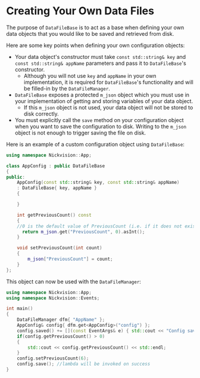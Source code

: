 # Creating Your Own Data Files
The purpose of `DataFileBase` is to act as a base when defining your own data objects that you would like to be saved and retrieved from disk.

Here are some key points when defining your own configuration objects:
- Your data object's constructor must take `const std::string& key` and `const std::string& appName` parameters and pass it to `DataFileBase`'s constructor. 
    - Although you will not use `key` and `appName` in your own implementation, it is required for `DataFileBase`'s functionality and will be filled-in by the `DataFileManager`.
- `DataFileBase` exposes a protected `m_json` object which you must use in your implementation of getting and storing variables of your data object. 
    - If this `m_json` object is not used, your data object will not be stored to disk correctly.
- You must explicitly call the `save` method on your configuration object when you want to save the configuration to disk. Writing to the `m_json` object is not enough to trigger saving the file on disk.

Here is an example of a custom configuration object using `DataFileBase`:
```cpp
using namespace Nickvision::App;

class AppConfig : public DataFileBase
{
public:
	AppConfig(const std::string& key, const std::string& appName) 
    : DataFileBase{ key, appName } 
	{ 

	}

	int getPreviousCount() const
	{
    //0 is the default value of PreviousCount (i.e. if it does not exist in the file)
	  return m_json.get("PreviousCount", 0).asInt();
	}

	void setPreviousCount(int count)
	{
		m_json["PreviousCount"] = count;
	}
};
```
This object can now be used with the `DataFileManager`:
```cpp
using namespace Nickvision::App;
using namespace Nickvision::Events;

int main()
{
    DataFileManager dfm{ "AppName" };
    AppConfig& config{ dfm.get<AppConfig>("config") };
    config.saved() += [](const EventArgs& e) { std::cout << "Config saved to disk." << std::endl; };
    if(config.getPreviousCount() > 0)
    {
        std::cout << config.getPreviousCount() << std::endl;
    }
    config.setPreviousCount(6);
    config.save(); //lambda will be invoked on success
}
```